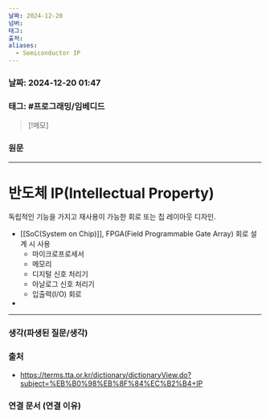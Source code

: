 ```yaml
---
날짜: 2024-12-20
넘버: 
태그: 
출처: 
aliases:
  - Semiconductor IP
---
```

### 날짜:  2024-12-20 01:47

### 태그: #프로그래밍/임베디드 

>[!메모]
>

### 원문
---
# 반도체 IP(Intellectual Property)

독립적인 기능을 가지고 재사용이 가능한 회로 또는 칩 레이아웃 디자인.
- [[SoC(System on Chip)]], FPGA(Field Programmable Gate Array) 회로 설계 시 사용
	- 마이크로프로세서
	- 메모리
	- 디지털 신호 처리기
	- 아날로그 신호 처리기
	- 입출력(I/O) 회로
- 



---
### 생각(파생된 질문/생각)

### 출처
- https://terms.tta.or.kr/dictionary/dictionaryView.do?subject=%EB%B0%98%EB%8F%84%EC%B2%B4+IP

### 연결 문서 (연결 이유)
